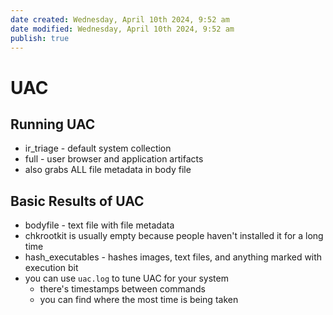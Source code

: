 ```yaml
---
date created: Wednesday, April 10th 2024, 9:52 am
date modified: Wednesday, April 10th 2024, 9:52 am
publish: true
---
```


# UAC
## Running UAC
- ir_triage - default system collection
- full - user browser and application artifacts
- also grabs ALL file metadata in body file
## Basic Results of UAC
- bodyfile - text file with file metadata
- chkrootkit is usually empty because people haven't installed it for a long time
- hash_executables - hashes images, text files, and anything marked with execution bit 
- you can use `uac.log` to tune UAC for your system
	- there's timestamps between commands
	- you can find where the most time is being taken